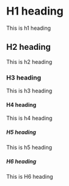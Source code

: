 # H1 heading
This is h1 heading

## H2 heading
This is h2 heading

### H3 heading
This is h3 heading

#### H4 heading
This is h4 heading

##### H5 heading
This is h5 heading

##### H6 heading
This is H6 heading
